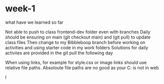 # week-1
what have we learned so far

Not able to push to class frontend-dev folder even with branches
Daily should be ensuring on main (git checkout main) and (git pull) to update class files 
  Then change to my Bibbleboop branch before working on activities and using starter code in my work folders
Solutions for daily activiies are provided in the git pull the following day

When using links, for example for style.css or image links should use relative file paths. Absoloute file paths are no good as your C: is not in web


I 
